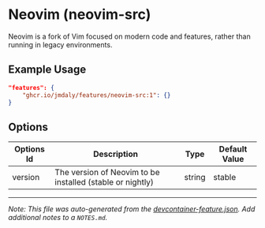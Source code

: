 
# Neovim (neovim-src)

Neovim is a fork of Vim focused on modern code and features, rather than running in legacy environments.

## Example Usage

```json
"features": {
    "ghcr.io/jmdaly/features/neovim-src:1": {}
}
```

## Options

| Options Id | Description | Type | Default Value |
|-----|-----|-----|-----|
| version | The version of Neovim to be installed (stable or nightly) | string | stable |



---

_Note: This file was auto-generated from the [devcontainer-feature.json](https://github.com/jmdaly/features/blob/main/src/neovim-src/devcontainer-feature.json).  Add additional notes to a `NOTES.md`._
